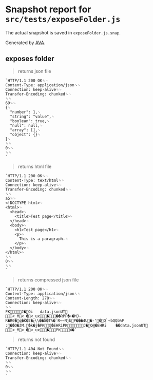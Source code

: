 # Snapshot report for `src/tests/exposeFolder.js`

The actual snapshot is saved in `exposeFolder.js.snap`.

Generated by [AVA](https://avajs.dev).

## exposes folder

> returns json file

    `HTTP/1.1 200 OK␍␊
    Content-Type: application/json␍␊
    Connection: keep-alive␍␊
    Transfer-Encoding: chunked␍␊
    ␍␊
    69␍␊
    {␊
      "number": 1,␊
      "string": "value",␊
      "boolean": true,␊
      "null": null,␊
      "array": [],␊
      "object": {}␊
    }␊
    ␍␊
    0␍␊
    ␍␊
    `

> returns html file

    `HTTP/1.1 200 OK␍␊
    Content-Type: text/html␍␊
    Connection: keep-alive␍␊
    Transfer-Encoding: chunked␍␊
    ␍␊
    a5␍␊
    <!DOCTYPE html>␊
    <html>␊
      <head>␊
        <title>Test page</title>␊
      </head>␊
      <body>␊
        <h1>Test page</h1>␊
        <p>␊
          This is a paragraph.␊
        </p>␊
      </body>␊
    </html>␊
    ␍␊
    0␍␊
    ␍␊
    `

> returns compressed json file

    `HTTP/1.1 200 OK␍␊
    Content-Type: application/json␍␊
    Content-Length: 278␍␊
    Connection: keep-alive␍␊
    ␍␊
    PK   J�Q        i   	   data.jsonUT␍
     <_M<_�<_ux �     ��RPP�+�MJ-R�R0�q�K�2�ҁ\\��Ĝ�T%�`R~~NjbP���4U�-'�Q`~bQQb%P :��O�JM.�k�j� PK@�EHR   i   PK   J�Q@�EHR   i   	           ��    data.jsonUT␍
     <_M<_�<_ux �     PK      W   �     `

> returns not found

    `HTTP/1.1 404 Not Found␍␊
    Connection: keep-alive␍␊
    Transfer-Encoding: chunked␍␊
    ␍␊
    0␍␊
    ␍␊
    `
